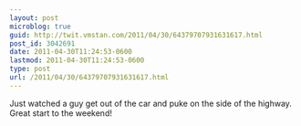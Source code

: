 ```yaml
---
layout: post
microblog: true
guid: http://twit.vmstan.com/2011/04/30/64379707931631617.html
post_id: 3042691
date: 2011-04-30T11:24:53-0600
lastmod: 2011-04-30T11:24:53-0600
type: post
url: /2011/04/30/64379707931631617.html
---
```

Just watched a guy get out of the car and puke on the side of the highway. Great start to the weekend!
